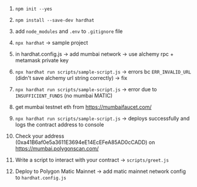 1. `npm init --yes`

2. `npm install --save-dev hardhat` 

3. add `node_modules` and `.env` to `.gitignore` file

4. `npx hardhat` -> sample project

5. in hardhat.config.js -> add mumbai network -> use alchemy rpc + metamask private key

6. `npx hardhat run scripts/sample-script.js` -> errors bc `ERR_INVALID_URL` (didn't save alchemy url string correctly) -> fix

6. `npx hardhat run scripts/sample-script.js` -> error due to `INSUFFICIENT_FUNDS` (no mumbai MATIC)

7. get mumbai testnet eth from https://mumbaifaucet.com/

8. `npx hardhat run scripts/sample-script.js` -> deploys successfully and logs the contract address to console

9. Check your address (0xa41B6af0e5a3611E3694eE14EcEFeA85AD0cCADD) on https://mumbai.polygonscan.com/

10. Write a script to interact with your contract -> `scripts/greet.js`

11. Deploy to Polygon Matic Mainnet -> add matic mainnet network config to `hardhat.config.js`